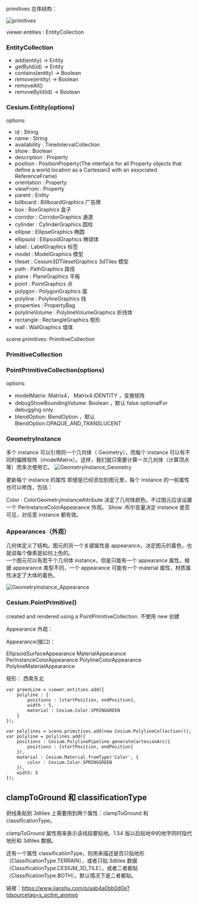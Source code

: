 primitives 总体结构：

![primitives](./primitives.png)

viewer.entities : EntityCollection

### EntityCollection

- add(entity) → Entity
- getById(id) → Entity
- contains(entity) → Boolean
- remove(entity) → Boolean
- removeAll()
- removeById(id) → Boolean

### Cesium.Entity(options)

options:

- id : String
- name : String
- availability : TimeIntervalCollection
- show : Boolean
- description : Property
- position : PositionProperty(The interface for all Property objects that define a world location as a Cartesian3 with an associated ReferenceFrame)
- orientation : Property
- viewFrom : Property
- parent : Entity
- billboard : BillboardGraphics 广告牌
- box : BoxGraphics 盒子
- corridor : CorridorGraphics 通道
- cylinder : CylinderGraphics 圆柱
- ellipse : EllipseGraphics 椭圆
- ellipsoid : EllipsoidGraphics 椭球体
- label : LabelGraphics 标签
- model : ModelGraphics 模型
- tileset : Cesium3DTilesetGraphics 3dTiles 模型
- path : PathGraphics 路径
- plane : PlaneGraphics 平板
- point : PointGraphics 点
- polygon : PolygonGraphics 面
- polyline : PolylineGraphics 线
- properties : PropertyBag
- polylineVolume : PolylineVolumeGraphics 折线体
- rectangle : RectangleGraphics 矩形
- wall : WallGraphics 墙体

scene.primitives: PrimitiveCollection

### PrimitiveCollection

### PointPrimitiveCollection(options)

options:

- modelMatrix: Matrix4， Matrix4.IDENTITY ，变换矩阵
- debugShowBoundingVolume: Boolean ，默认 false optionalFor debugging only.
- blendOption: BlendOption ，默认 BlendOption.OPAQUE_AND_TRANSLUCENT

### GeometryInstance

多个 instance 可以引用同一个几何体（ Geometry），而每个 instance 可以有不同的偏移矩阵（modelMatrix）。这样，我们就只需要计算一次几何体（计算顶点等）而多次使用它。
![GeometryInstance_Geometry](./GeometryInstance_Geometry.png)

更新每个 instance 的属性
即便是已经添加到图元里，每个 instance 的一些属性也可以修改，包括：

Color : ColorGeometryInstanceAttribute 决定了几何体颜色。不过图元应该设置一个 PerInstanceColorAppearance 外观。
Show :布尔变量决定 instance 是否可见，对任意 instance 都有效。

### Appearances（外观）

几何体定义了结构。图元的另一个关键属性是 appearance，决定图元的着色，也就说每个像素是如何上色的。  
一个图元可以有若干个几何体 instance，但是只能有一个 appearance 属性。根据 appearance 类型不同，一个 appearance 可能有一个 material 属性，材质属性决定了大体的着色。

![GeometryInstance_Appearance](./GeometryInstance_Appearance.png)

### Cesium.PointPrimitive()

created and rendered using a PointPrimitiveCollection. 不使用 new 创建

Appearance 外观：

Appearance(接口)：

EllipsoidSurfaceAppearance
MaterialAppearance
PerInstanceColorAppearance
PolylineColorAppearance
PolylineMaterialAppearance

矩形： 西南东北

```
var greenLine = viewer.entities.add({
    polyline : {
        positions : [startPosition, endPosition],
        width : 5,
        material : Cesium.Color.SPRINGGREEN
    }
});

var polylines = scene.primitives.add(new Cesium.PolylineCollection());
var polyline = polylines.add({
    positions : Cesium.PolylinePipeline.generateCartesianArc({
        positions : [startPosition, endPosition]
    }),
    material : Cesium.Material.fromType('Color', {
        color : Cesium.Color.SPRINGGREEN
    }),
    width: 5
});

```

## clampToGround 和 classificationType

把线条贴到 3dtiles 上需要用到两个属性：clampToGround 和 classificationType。

clampToGround 属性用来表示该线段要贴地。1.54 版以后贴地中的地字同时指代地形和 3dtiles 数据。   

还有一个属性 classificationType，则用来描述是否只贴地形（ClassificationType.TERRAIN），或者只贴 3dtiles 数据（ClassificationType.CESIUM_3D_TILE），或者二者都贴（ClassificationType.BOTH）。默认情况下是二者都贴。        

链接：https://www.jianshu.com/p/aab4a0bb0d0e?tdsourcetag=s_pctim_aiomsg          





